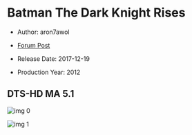 # Batman The Dark Knight Rises

* Author: aron7awol

* [Forum Post](https://www.avsforum.com/threads/bass-eq-for-filtered-movies.2995212/post-57305420)

* Release Date: 2017-12-19
* Production Year: 2012

## DTS-HD MA 5.1

![img 0](https://i.imgur.com/IzY1Mjt.jpg)

![img 1](https://i.imgur.com/lyrFS51.jpg)

